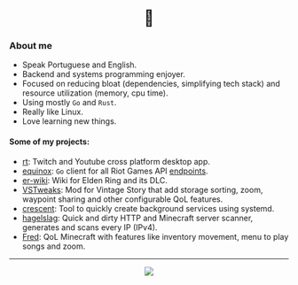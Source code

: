 <h1 align="center">👋</h1>

### About me

-   Speak Portuguese and English.
-   Backend and systems programming enjoyer.
-   Focused on reducing bloat (dependencies, simplifying tech stack) and resource utilization (memory, cpu time).
-   Using mostly `Go` and `Rust`.
-   Really like Linux.
-   Love learning new things.

#### Some of my projects:

-   [rt](https://github.com/Kyagara/rt): Twitch and Youtube cross platform desktop app.
-   [equinox](https://github.com/Kyagara/equinox): `Go` client for all Riot Games API [endpoints](https://developer.riotgames.com/apis).
-   [er-wiki](https://github.com/Kyagara/er-wiki): Wiki for Elden Ring and its DLC.
-   [VSTweaks](https://github.com/Kyagara/VSTweaks): Mod for Vintage Story that add storage sorting, zoom, waypoint sharing and other configurable QoL features.
-   [crescent](https://github.com/Kyagara/crescent): Tool to quickly create background services using systemd.
-   [hagelslag](https://github.com/Kyagara/hagelslag): Quick and dirty HTTP and Minecraft server scanner, generates and scans every IP (IPv4).
-   [Fred](https://github.com/Kyagara/Fred): QoL Minecraft with features like inventory movement, menu to play songs and zoom.

<hr>

<p align=center>
  <img align="center" src="https://readme-stats-rho-ivory.vercel.app/api/top-langs/?username=Kyagara&layout=compact&show_icons=true&theme=transparent&langs_count=6" />
</p>
